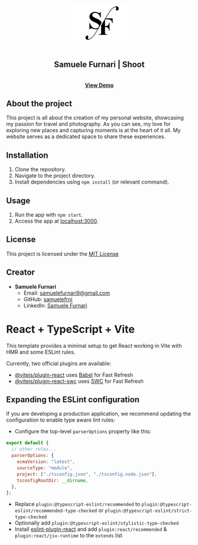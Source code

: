 <div align="center"><img src="/src/assets/fav/ori_3630096_tnzxpmp639exin3dc7kb2fecfkmmb4naa04kipkz_sf-monogram-logo-design.png" width="150px"></div>
<br />
<div align="center">
  <h2 align="center">Samuele Furnari | Shoot</h2>

  <p align="center">
    <br />
    <a href="https://samuelefrni.netlify.app/"><strong>View Demo</strong></a>
  </p>
</div>

## About the project

This project is all about the creation of my personal website, showcasing my passion for travel and photography. As you can see, my love for exploring new places and capturing moments is at the heart of it all. My website serves as a dedicated space to share these experiences.

## Installation

1. Clone the repository.
2. Navigate to the project directory.
3. Install dependencies using `npm install` (or relevant command).

## Usage

1. Run the app with `npm start`.
2. Access the app at [localhost:3000](http://localhost:3000).

## License

This project is licensed under the [MIT License](https://opensource.org/licenses/MIT)

## Creator

- **Samuele Furnari**
  - Email: samuelefurnari9@gmail.com
  - GitHub: [samuelefrni](https://github.com/samuelefrni)
  - LinkedIn: [Samuele Furnari](https://www.linkedin.com/in/samuele-furnari-a37567220/)

# React + TypeScript + Vite

This template provides a minimal setup to get React working in Vite with HMR and some ESLint rules.

Currently, two official plugins are available:

- [@vitejs/plugin-react](https://github.com/vitejs/vite-plugin-react/blob/main/packages/plugin-react/README.md) uses [Babel](https://babeljs.io/) for Fast Refresh
- [@vitejs/plugin-react-swc](https://github.com/vitejs/vite-plugin-react-swc) uses [SWC](https://swc.rs/) for Fast Refresh

## Expanding the ESLint configuration

If you are developing a production application, we recommend updating the configuration to enable type aware lint rules:

- Configure the top-level `parserOptions` property like this:

```js
export default {
  // other rules...
  parserOptions: {
    ecmaVersion: "latest",
    sourceType: "module",
    project: ["./tsconfig.json", "./tsconfig.node.json"],
    tsconfigRootDir: __dirname,
  },
};
```

- Replace `plugin:@typescript-eslint/recommended` to `plugin:@typescript-eslint/recommended-type-checked` or `plugin:@typescript-eslint/strict-type-checked`
- Optionally add `plugin:@typescript-eslint/stylistic-type-checked`
- Install [eslint-plugin-react](https://github.com/jsx-eslint/eslint-plugin-react) and add `plugin:react/recommended` & `plugin:react/jsx-runtime` to the `extends` list
